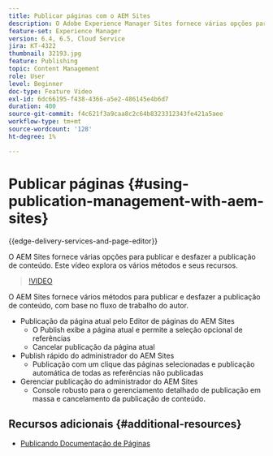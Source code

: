 ```yaml
---
title: Publicar páginas com o AEM Sites
description: O Adobe Experience Manager Sites fornece várias opções para publicar e desfazer a publicação de conteúdo. Este vídeo explora os vários métodos e seus recursos.
feature-set: Experience Manager
version: 6.4, 6.5, Cloud Service
jira: KT-4322
thumbnail: 32193.jpg
feature: Publishing
topic: Content Management
role: User
level: Beginner
doc-type: Feature Video
exl-id: 6dc66195-f438-4366-a5e2-486145e4b6d7
duration: 400
source-git-commit: f4c621f3a9caa8c2c64b8323312343fe421a5aee
workflow-type: tm+mt
source-wordcount: '128'
ht-degree: 1%

---
```


# Publicar páginas {#using-publication-management-with-aem-sites}

{{edge-delivery-services-and-page-editor}}

O AEM Sites fornece várias opções para publicar e desfazer a publicação de conteúdo. Este vídeo explora os vários métodos e seus recursos.

>[!VIDEO](https://video.tv.adobe.com/v/32193?quality=12&learn=on)

O AEM Sites fornece vários métodos para publicar e desfazer a publicação de conteúdo, com base no fluxo de trabalho do autor.

* Publicação da página atual pelo Editor de páginas do AEM Sites
   * O Publish exibe a página atual e permite a seleção opcional de referências
   * Cancelar publicação da página atual
* Publish rápido do administrador do AEM Sites
   * Publicação com um clique das páginas selecionadas e publicação automática de todas as referências não publicadas
* Gerenciar publicação do administrador do AEM Sites
   * Console robusto para o gerenciamento detalhado de publicação em massa e cancelamento da publicação de conteúdo.

## Recursos adicionais {#additional-resources}

* [Publicando Documentação de Páginas](https://experienceleague.adobe.com/docs/experience-manager-65/authoring/authoring/publishing-pages.html)
